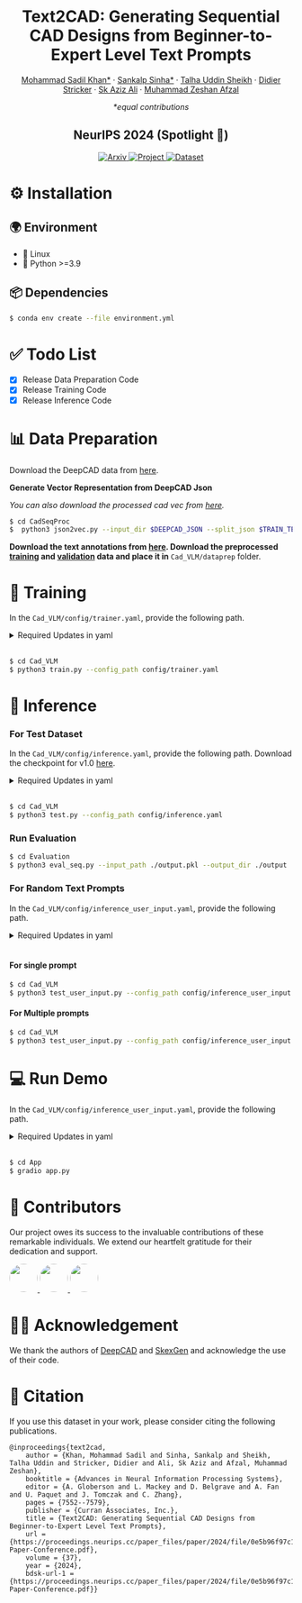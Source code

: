 <div align="center">

# Text2CAD: Generating Sequential CAD Designs from Beginner-to-Expert Level Text Prompts


[Mohammad Sadil Khan*](https://scholar.google.com/citations?user=XIDQo_IAAAAJ&hl=en&authuser=1) · [Sankalp Sinha*](https://scholar.google.com/citations?user=QYcfOjEAAAAJ&hl=en&authuser=1&oi=ao) · [Talha Uddin Sheikh](https://scholar.google.com/citations?hl=en&authuser=1&user=yW7VfAgAAAAJ) · [Didier Stricker](https://scholar.google.com/citations?hl=en&authuser=1&user=ImhXfxgAAAAJ) · [Sk Aziz Ali](https://scholar.google.com/citations?hl=en&authuser=1&user=zywjMeMAAAAJ) · [Muhammad Zeshan Afzal](https://scholar.google.com/citations?user=kHMVj6oAAAAJ&hl=en&authuser=1&oi=ao)

_*equal contributions_

<h2> NeurIPS 2024 (Spotlight 🤩) </h2>

<a href="https://arxiv.org/abs/2409.17106">
  <img src="https://img.shields.io/badge/Arxiv-3498db?style=for-the-badge&logoWidth=40&logoColor=white&labelColor=2c3e50&borderRadius=10" alt="Arxiv" />
</a>
<a href="https://sadilkhan.github.io/text2cad-project/">
  <img src="https://img.shields.io/badge/Project-2ecc71?style=for-the-badge&logoWidth=40&logoColor=white&labelColor=27ae60&borderRadius=10" alt="Project" />
</a>
<a href="https://huggingface.co/datasets/SadilKhan/Text2CAD">
  <img src="https://img.shields.io/badge/Dataset-7D5BA6?style=for-the-badge&logoWidth=40&logoColor=white&labelColor=27ae60&borderRadius=10" alt="Dataset" />
</a>




</div>


# ⚙️ Installation

## 🌍 Environment

- 🐧 Linux
- 🐍 Python >=3.9

## 📦 Dependencies

```bash
$ conda env create --file environment.yml
```

# ✅ Todo List

- [x] Release Data Preparation Code
- [x] Release Training Code
- [x] Release Inference Code

# 📊 Data Preparation

Download the DeepCAD data from [here](https://github.com/ChrisWu1997/DeepCAD?tab=readme-ov-file#data).

**Generate Vector Representation from DeepCAD Json**

_You can also download the processed cad vec from [here](https://huggingface.co/datasets/SadilKhan/Text2CAD/blob/main/cad_seq.zip)._

```bash
$ cd CadSeqProc
$  python3 json2vec.py --input_dir $DEEPCAD_JSON --split_json $TRAIN_TEST_VAL_JSON --output_dir $OUTPUT_DIR --max_workers $WORKERS --padding --deduplicate
```


**Download the text annotations from [here](https://huggingface.co/datasets/SadilKhan/Text2CAD). Download the preprocessed [training](https://huggingface.co/datasets/SadilKhan/Text2CAD/blob/main/text2cad_v1.0/train_data.pkl) and [validation](https://huggingface.co/datasets/SadilKhan/Text2CAD/blob/main/text2cad_v1.0/validation_data.pkl) data and place it in** `Cad_VLM/dataprep` folder.

# 🚀 Training

In the `Cad_VLM/config/trainer.yaml`, provide the following path.

<details><summary>Required Updates in yaml</summary>
<p>

- `cache_dir`: The directory to load model weights from Huggingface.
- `cad_seq_dir`: The root directory that contains the ground truth CAD vector.
- `prompt_path`: Path for the text annotation.
- `split_filepath`: Json file containing the UIDs for train, test or validation.
- `log_dir`: Directory for saving _logs, outputs, checkpoints_.
- `checkpoint_path` (Optional): For resuming training after some epochs.

</p>
</details> 

<br>

```bash
$ cd Cad_VLM
$ python3 train.py --config_path config/trainer.yaml
```


# 🤖 Inference

### For Test Dataset

In the `Cad_VLM/config/inference.yaml`, provide the following path. Download the checkpoint for v1.0 [here](https://huggingface.co/datasets/SadilKhan/Text2CAD/blob/main/text2cad_v1.0/Text2CAD_1.0.pth).

<details><summary>Required Updates in yaml</summary>
<p>

- `cache_dir`: The directory to load model weights from Huggingface.
- `cad_seq_dir`: The root directory that contains the ground truth CAD vector.
- `prompt_path`: Path for the text annotation.
- `split_filepath`: Json file containing the UIDs for train, test or validation.
- `log_dir`: Directory for saving _logs, outputs, checkpoints_.
- `checkpoint_path`: The path to model weights. 

</p>
</details> 

<br>

```bash
$ cd Cad_VLM
$ python3 test.py --config_path config/inference.yaml
```

### Run Evaluation

```bash
$ cd Evaluation
$ python3 eval_seq.py --input_path ./output.pkl --output_dir ./output
```

### For Random Text Prompts

In the `Cad_VLM/config/inference_user_input.yaml`, provide the following path.

<details><summary>Required Updates in yaml</summary>
<p>

- `cache_dir`: The directory to load model weights from Huggingface.
- `log_dir`: Directory for saving _logs, outputs, checkpoints_.
- `checkpoint_path`: The path to model weights.
- `prompt_file` (Optional): For single prompt ignore it, for multiple prompts provide a txt file.

</p>
</details> 
<br>

  #### For single prompt
  
  ```bash
  $ cd Cad_VLM
  $ python3 test_user_input.py --config_path config/inference_user_input.yaml --prompt "A rectangular prism with a hole in the middle."
  ```

  #### For Multiple prompts

  ```bash
  $ cd Cad_VLM
  $ python3 test_user_input.py --config_path config/inference_user_input.yaml
  ```

# 💻 Run Demo


In the `Cad_VLM/config/inference_user_input.yaml`, provide the following path.

<details><summary>Required Updates in yaml</summary>
<p>

- `cache_dir`: The directory to load model weights from Huggingface.
- `log_dir`: Directory for saving _logs, outputs, checkpoints_.
- `checkpoint_path`: The path to model weights.

</p>
</details> 
<br>

```bash
$ cd App
$ gradio app.py
```



# 👥 Contributors
Our project owes its success to the invaluable contributions of these remarkable individuals. We extend our heartfelt gratitude for their dedication and support.


<a href="https://scholar.google.com/citations?hl=en&authuser=1&user=QYcfOjEAAAAJ">
  <img src="https://av.dfki.de/wp-content/uploads/avatars/162/1722545138-bpfull.png" width="50" height="50" style="border-radius: 50%;">
</a>
<a href="https://github.com/saali14">
  <img src="https://github.com/saali14.png" width="50" height="50" style="border-radius: 50%;">
</a>
<a href="https://scholar.google.de/citations?user=yW7VfAgAAAAJ&hl=en">
  <img src="https://scholar.google.de/citations/images/avatar_scholar_128.png" width="50" height="50" style="border-radius: 50%;">
</a>

<br>

# ✍🏻 Acknowledgement

We thank the authors of [DeepCAD](https://github.com/ChrisWu1997/DeepCAD) and [SkexGen](https://samxuxiang.github.io/skexgen/) and acknowledge the use of their code.

# 📜 Citation

If you use this dataset in your work, please consider citing the following publications.


```
@inproceedings{text2cad,
	author = {Khan, Mohammad Sadil and Sinha, Sankalp and Sheikh, Talha Uddin and Stricker, Didier and Ali, Sk Aziz and Afzal, Muhammad Zeshan},
	booktitle = {Advances in Neural Information Processing Systems},
	editor = {A. Globerson and L. Mackey and D. Belgrave and A. Fan and U. Paquet and J. Tomczak and C. Zhang},
	pages = {7552--7579},
	publisher = {Curran Associates, Inc.},
	title = {Text2CAD: Generating Sequential CAD Designs from Beginner-to-Expert Level Text Prompts},
	url = {https://proceedings.neurips.cc/paper_files/paper/2024/file/0e5b96f97c1813bb75f6c28532c2ecc7-Paper-Conference.pdf},
	volume = {37},
	year = {2024},
	bdsk-url-1 = {https://proceedings.neurips.cc/paper_files/paper/2024/file/0e5b96f97c1813bb75f6c28532c2ecc7-Paper-Conference.pdf}}
```



